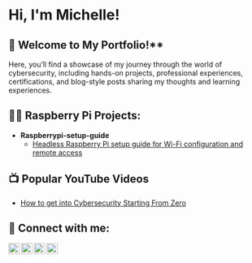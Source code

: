 # Hi, I'm Michelle!
## 👾 Welcome to My Portfolio!**

Here, you’ll find a showcase of my journey through the world of cybersecurity, including hands-on projects, professional experiences, certifications, and blog-style posts sharing my thoughts and learning experiences.
  
## 👨‍💻 Raspberry Pi Projects:

- **Raspberrypi-setup-guide**
    - [Headless Raspberry Pi setup guide for Wi-Fi configuration and remote access](https://github.com/MichelleD720/raspberrypi-setup-guide)

## 📺 Popular YouTube Videos</h2>

- [How to get into Cybersecurity Starting From Zero](https://www.youtube.com/watch?v=a83ASGn_V_s)


## 🤳 Connect with me:</h2>

[<img align="left" alt="JoshMadakor | YouTube" width="22px" src="https://cdn.jsdelivr.net/npm/simple-icons@v3/icons/youtube.svg" />][youtube]
[<img align="left" alt="JoshMadakor | Twitter" width="22px" src="https://cdn.jsdelivr.net/npm/simple-icons@v3/icons/twitter.svg" />][twitter]
[<img align="left" alt="JoshMadakor | LinkedIn" width="22px" src="https://cdn.jsdelivr.net/npm/simple-icons@v3/icons/linkedin.svg" />][linkedin]
[<img align="left" alt="JoshMadakor | Instagram" width="22px" src="https://cdn.jsdelivr.net/npm/simple-icons@v3/icons/instagram.svg" />][instagram]

[twitter]: https://twitter.com/joshmadakor
[youtube]: https://www.youtube.com/c/joshmadakor
[instagram]: https://www.instagram.com/joshmadakor/
[linkedin]: https://linkedin.com/in/joshmadakor


